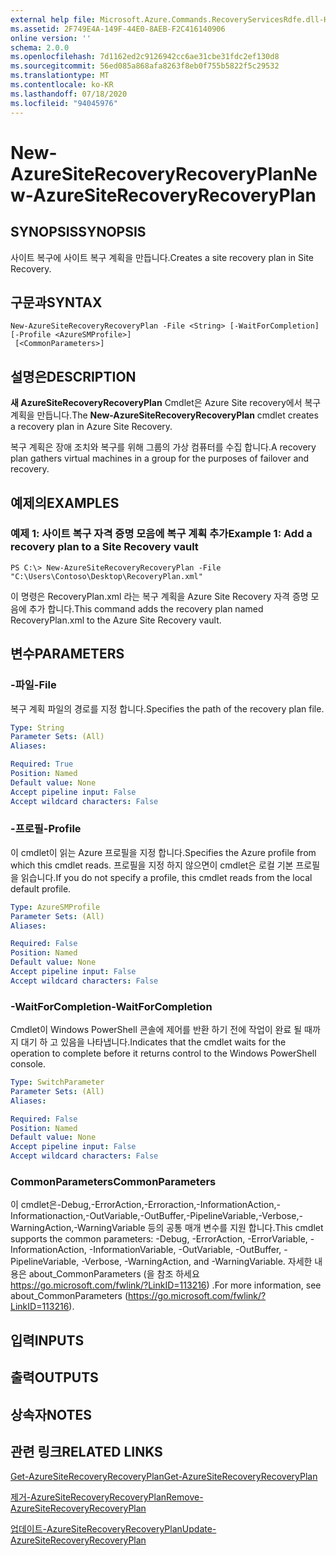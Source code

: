 ```yaml
---
external help file: Microsoft.Azure.Commands.RecoveryServicesRdfe.dll-Help.xml
ms.assetid: 2F749E4A-149F-44E0-8AEB-F2C416140906
online version: ''
schema: 2.0.0
ms.openlocfilehash: 7d1162ed2c9126942cc6ae31cbe31fdc2ef130d8
ms.sourcegitcommit: 56ed085a868afa8263f8eb0f755b5822f5c29532
ms.translationtype: MT
ms.contentlocale: ko-KR
ms.lasthandoff: 07/18/2020
ms.locfileid: "94045976"
---
```

# <span data-ttu-id="7ba47-101">New-AzureSiteRecoveryRecoveryPlan</span><span class="sxs-lookup"><span data-stu-id="7ba47-101">New-AzureSiteRecoveryRecoveryPlan</span></span>

## <span data-ttu-id="7ba47-102">SYNOPSIS</span><span class="sxs-lookup"><span data-stu-id="7ba47-102">SYNOPSIS</span></span>
<span data-ttu-id="7ba47-103">사이트 복구에 사이트 복구 계획을 만듭니다.</span><span class="sxs-lookup"><span data-stu-id="7ba47-103">Creates a site recovery plan in Site Recovery.</span></span>

## <span data-ttu-id="7ba47-104">구문과</span><span class="sxs-lookup"><span data-stu-id="7ba47-104">SYNTAX</span></span>

```
New-AzureSiteRecoveryRecoveryPlan -File <String> [-WaitForCompletion] [-Profile <AzureSMProfile>]
 [<CommonParameters>]
```

## <span data-ttu-id="7ba47-105">설명은</span><span class="sxs-lookup"><span data-stu-id="7ba47-105">DESCRIPTION</span></span>
<span data-ttu-id="7ba47-106">**새 AzureSiteRecoveryRecoveryPlan** Cmdlet은 Azure Site recovery에서 복구 계획을 만듭니다.</span><span class="sxs-lookup"><span data-stu-id="7ba47-106">The **New-AzureSiteRecoveryRecoveryPlan** cmdlet creates a recovery plan in Azure Site Recovery.</span></span>

<span data-ttu-id="7ba47-107">복구 계획은 장애 조치와 복구를 위해 그룹의 가상 컴퓨터를 수집 합니다.</span><span class="sxs-lookup"><span data-stu-id="7ba47-107">A recovery plan gathers virtual machines in a group for the purposes of failover and recovery.</span></span>

## <span data-ttu-id="7ba47-108">예제의</span><span class="sxs-lookup"><span data-stu-id="7ba47-108">EXAMPLES</span></span>

### <span data-ttu-id="7ba47-109">예제 1: 사이트 복구 자격 증명 모음에 복구 계획 추가</span><span class="sxs-lookup"><span data-stu-id="7ba47-109">Example 1: Add a recovery plan to a Site Recovery vault</span></span>
```
PS C:\> New-AzureSiteRecoveryRecoveryPlan -File "C:\Users\Contoso\Desktop\RecoveryPlan.xml"
```

<span data-ttu-id="7ba47-110">이 명령은 RecoveryPlan.xml 라는 복구 계획을 Azure Site Recovery 자격 증명 모음에 추가 합니다.</span><span class="sxs-lookup"><span data-stu-id="7ba47-110">This command adds the recovery plan named RecoveryPlan.xml to the Azure Site Recovery vault.</span></span>

## <span data-ttu-id="7ba47-111">변수</span><span class="sxs-lookup"><span data-stu-id="7ba47-111">PARAMETERS</span></span>

### <span data-ttu-id="7ba47-112">-파일</span><span class="sxs-lookup"><span data-stu-id="7ba47-112">-File</span></span>
<span data-ttu-id="7ba47-113">복구 계획 파일의 경로를 지정 합니다.</span><span class="sxs-lookup"><span data-stu-id="7ba47-113">Specifies the path of the recovery plan file.</span></span>

```yaml
Type: String
Parameter Sets: (All)
Aliases: 

Required: True
Position: Named
Default value: None
Accept pipeline input: False
Accept wildcard characters: False
```

### <span data-ttu-id="7ba47-114">-프로필</span><span class="sxs-lookup"><span data-stu-id="7ba47-114">-Profile</span></span>
<span data-ttu-id="7ba47-115">이 cmdlet이 읽는 Azure 프로필을 지정 합니다.</span><span class="sxs-lookup"><span data-stu-id="7ba47-115">Specifies the Azure profile from which this cmdlet reads.</span></span>
<span data-ttu-id="7ba47-116">프로필을 지정 하지 않으면이 cmdlet은 로컬 기본 프로필을 읽습니다.</span><span class="sxs-lookup"><span data-stu-id="7ba47-116">If you do not specify a profile, this cmdlet reads from the local default profile.</span></span>

```yaml
Type: AzureSMProfile
Parameter Sets: (All)
Aliases: 

Required: False
Position: Named
Default value: None
Accept pipeline input: False
Accept wildcard characters: False
```

### <span data-ttu-id="7ba47-117">-WaitForCompletion</span><span class="sxs-lookup"><span data-stu-id="7ba47-117">-WaitForCompletion</span></span>
<span data-ttu-id="7ba47-118">Cmdlet이 Windows PowerShell 콘솔에 제어를 반환 하기 전에 작업이 완료 될 때까지 대기 하 고 있음을 나타냅니다.</span><span class="sxs-lookup"><span data-stu-id="7ba47-118">Indicates that the cmdlet waits for the operation to complete before it returns control to the Windows PowerShell console.</span></span>

```yaml
Type: SwitchParameter
Parameter Sets: (All)
Aliases: 

Required: False
Position: Named
Default value: None
Accept pipeline input: False
Accept wildcard characters: False
```

### <span data-ttu-id="7ba47-119">CommonParameters</span><span class="sxs-lookup"><span data-stu-id="7ba47-119">CommonParameters</span></span>
<span data-ttu-id="7ba47-120">이 cmdlet은-Debug,-ErrorAction,-Erroraction,-InformationAction,-Informationaction,-OutVariable,-OutBuffer,-PipelineVariable,-Verbose,-WarningAction,-WarningVariable 등의 공통 매개 변수를 지원 합니다.</span><span class="sxs-lookup"><span data-stu-id="7ba47-120">This cmdlet supports the common parameters: -Debug, -ErrorAction, -ErrorVariable, -InformationAction, -InformationVariable, -OutVariable, -OutBuffer, -PipelineVariable, -Verbose, -WarningAction, and -WarningVariable.</span></span> <span data-ttu-id="7ba47-121">자세한 내용은 about_CommonParameters (을 참조 하세요 https://go.microsoft.com/fwlink/?LinkID=113216) .</span><span class="sxs-lookup"><span data-stu-id="7ba47-121">For more information, see about_CommonParameters (https://go.microsoft.com/fwlink/?LinkID=113216).</span></span>

## <span data-ttu-id="7ba47-122">입력</span><span class="sxs-lookup"><span data-stu-id="7ba47-122">INPUTS</span></span>

## <span data-ttu-id="7ba47-123">출력</span><span class="sxs-lookup"><span data-stu-id="7ba47-123">OUTPUTS</span></span>

## <span data-ttu-id="7ba47-124">상속자</span><span class="sxs-lookup"><span data-stu-id="7ba47-124">NOTES</span></span>

## <span data-ttu-id="7ba47-125">관련 링크</span><span class="sxs-lookup"><span data-stu-id="7ba47-125">RELATED LINKS</span></span>

[<span data-ttu-id="7ba47-126">Get-AzureSiteRecoveryRecoveryPlan</span><span class="sxs-lookup"><span data-stu-id="7ba47-126">Get-AzureSiteRecoveryRecoveryPlan</span></span>](./Get-AzureSiteRecoveryRecoveryPlan.md)

[<span data-ttu-id="7ba47-127">제거-AzureSiteRecoveryRecoveryPlan</span><span class="sxs-lookup"><span data-stu-id="7ba47-127">Remove-AzureSiteRecoveryRecoveryPlan</span></span>](./Remove-AzureSiteRecoveryRecoveryPlan.md)

[<span data-ttu-id="7ba47-128">업데이트-AzureSiteRecoveryRecoveryPlan</span><span class="sxs-lookup"><span data-stu-id="7ba47-128">Update-AzureSiteRecoveryRecoveryPlan</span></span>](./Update-AzureSiteRecoveryRecoveryPlan.md)


